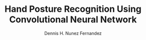 ---
paperId: 7
author: Dennis H. Nunez Fernandez
publicationauthor: Nunez Fernandez, D. H.
title: Hand Posture Recognition Using Convolutional Neural Network
pdf: --
poster: Poster_Dennis_Nunez
alt: --
type: Poster
topic: Deep Learning
link: https://doi.org/10.52591/lxai201906154
conference: icml
year: 2019
tags: icml-2019-ab
location: California, USA
---